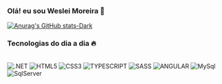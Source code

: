 ### Olá! eu sou Weslei Moreira 👋

[![Anurag's GitHub stats-Dark](https://github-readme-stats.vercel.app/api?username=wesleimoreira&show_icons=true&theme=dark#gh-dark-mode-only)](https://github.com/anuraghazra/github-readme-stats#gh-dark-mode-only)

### Tecnologias do dia a dia 🔥

<div style="display: inline-block;"> <br>
    <img align="center" alt=".NET" src="https://img.shields.io/badge/.NET-5C2D91?style=for-the-badge&logo=.net&logoColor=white" />    
    <img align="center" alt="HTML5" src="https://img.shields.io/badge/HTML5-E34F26?style=for-the-badge&logo=html5&logoColor=white" />
    <img align="center" alt="CSS3" src="https://img.shields.io/badge/CSS3-1572B6?style=for-the-badge&logo=css3&logoColor=white" />
    <img align="center" alt="TYPESCRIPT" src="https://img.shields.io/badge/TypeScript-007ACC?style=for-the-badge&logo=typescript&logoColor=white" />
    <img align="center" alt="SASS" src="https://img.shields.io/badge/Sass-CC6699?style=for-the-badge&logo=sass&logoColor=white" />
    <img align="center" alt="ANGULAR" src="https://img.shields.io/badge/Angular-DD0031?style=for-the-badge&logo=angular&logoColor=white" />  
    <img align="center" alt="MySql" src="https://img.shields.io/badge/MySQL-005C84?style=for-the-badge&logo=mysql&logoColor=white"/>  
    <img align="center" alt="SqlServer" src="https://img.shields.io/badge/%20SQL%20Server-CC2927?style=for-the-badge&logo=microsoft%20sql%20server&logoColor=white"/>   
</div>
